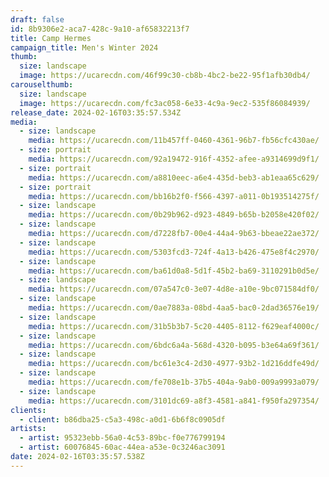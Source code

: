 ```yaml
---
draft: false
id: 8b9306e2-aca7-428c-9a10-af65832213f7
title: Camp Hermes
campaign_title: Men's Winter 2024
thumb:
  size: landscape
  image: https://ucarecdn.com/46f99c30-cb8b-4bc2-be22-95f1afb30db4/
carouselthumb:
  size: landscape
  image: https://ucarecdn.com/fc3ac058-6e33-4c9a-9ec2-535f86084939/
release_date: 2024-02-16T03:35:57.534Z
media:
  - size: landscape
    media: https://ucarecdn.com/11b457ff-0460-4361-96b7-fb56cfc430ae/
  - size: portrait
    media: https://ucarecdn.com/92a19472-916f-4352-afee-a9314699d9f1/
  - size: portrait
    media: https://ucarecdn.com/a8810eec-a6e4-435d-beb3-ab1eaa65c629/
  - size: portrait
    media: https://ucarecdn.com/bb16b2f0-f566-4397-a011-0b193514275f/
  - size: landscape
    media: https://ucarecdn.com/0b29b962-d923-4849-b65b-b2058e420f02/
  - size: landscape
    media: https://ucarecdn.com/d7228fb7-00e4-44a4-9b63-bbeae22ae372/
  - size: landscape
    media: https://ucarecdn.com/5303fcd3-724f-4a13-b426-475e8f4c2970/
  - size: landscape
    media: https://ucarecdn.com/ba61d0a8-5d1f-45b2-ba69-3110291b0d5e/
  - size: landscape
    media: https://ucarecdn.com/07a547c0-3e07-4d8e-a10e-9bc071584df0/
  - size: landscape
    media: https://ucarecdn.com/0ae7883a-08bd-4aa5-bac0-2dad36576e19/
  - size: landscape
    media: https://ucarecdn.com/31b5b3b7-5c20-4405-8112-f629eaf4000c/
  - size: landscape
    media: https://ucarecdn.com/6bdc6a4a-568d-4320-b095-b3e64a69f361/
  - size: landscape
    media: https://ucarecdn.com/bc61e3c4-2d30-4977-93b2-1d216ddfe49d/
  - size: landscape
    media: https://ucarecdn.com/fe708e1b-37b5-404a-9ab0-009a9993a079/
  - size: landscape
    media: https://ucarecdn.com/3101dc69-a8f3-4581-a841-f950fa297354/
clients:
  - client: b86dba25-c5a3-498c-a0d1-6b6f8c0905df
artists:
  - artist: 95323ebb-56a0-4c53-89bc-f0e776799194
  - artist: 60076845-60ac-44ea-a53e-0c3246ac3091
date: 2024-02-16T03:35:57.538Z
---
```

